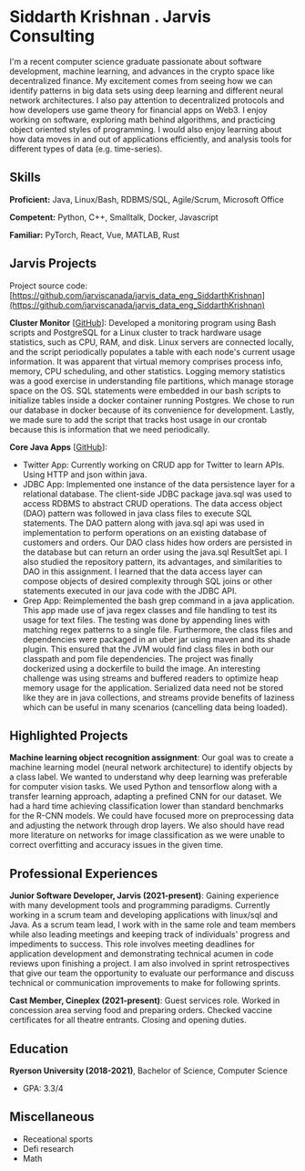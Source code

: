 # Siddarth Krishnan . Jarvis Consulting

I'm a recent computer science graduate passionate about software development, machine learning, and advances in the crypto space like decentralized finance. My excitement comes from seeing how we can identify patterns in big data sets using deep learning and different neural network architectures. I also pay attention to decentralized protocols and how developers use game theory for financial apps on Web3. I enjoy working on software, exploring math behind algorithms, and practicing object oriented styles of programming. I would also enjoy learning about how data moves in and out of applications efficiently, and analysis tools for different types of data (e.g. time-series).

## Skills

**Proficient:** Java, Linux/Bash, RDBMS/SQL, Agile/Scrum, Microsoft Office

**Competent:** Python, C++, Smalltalk, Docker, Javascript

**Familiar:** PyTorch, React, Vue, MATLAB, Rust

## Jarvis Projects

Project source code: [https://github.com/jarviscanada/jarvis_data_eng_SiddarthKrishnan](https://github.com/jarviscanada/jarvis_data_eng_SiddarthKrishnan)


**Cluster Monitor** [[GitHub](https://github.com/jarviscanada/jarvis_data_eng_SiddarthKrishnan/tree/master/linux_sql)]: Developed a monitoring program using Bash scripts and PostgreSQL for a Linux cluster to track hardware usage statistics, such as CPU, RAM, and disk. Linux servers are connected locally, and the script periodically populates a table with each node's current usage information. It was apparent that virtual memory comprises process info, memory, CPU scheduling, and other statistics. Logging memory statistics was a good exercise in understanding file partitions, which manage storage space on the OS. SQL statements were embedded in our bash scripts to initialize tables inside a docker container running Postgres. We chose to run our database in docker because of its convenience for development. Lastly, we made sure to add the script that tracks host usage in our crontab because this is information that we need periodically.

**Core Java Apps** [[GitHub](https://github.com/jarviscanada/jarvis_data_eng_SiddarthKrishnan/tree/master/core_java)]:
      
  - Twitter App: Currently working on CRUD app for Twitter to learn APIs. Using HTTP and json within java.
  - JDBC App: Implemented one instance of the data persistence layer for a relational database. The client-side JDBC package java.sql was used to access RDBMS to abstract CRUD operations. The data access object (DAO) pattern was followed in java class files to execute SQL statements. The DAO pattern along with java.sql api was used in implementation to perform operations on an existing database of customers and orders. Our DAO class hides how orders are persisted in the database but can return an order using the java.sql ResultSet api. I also studied the repository pattern, its advantages, and similarities to DAO in this assignment. I learned that the data access layer can compose objects of desired complexity through SQL joins or other statements executed in our java code with the JDBC API.
  - Grep App: Reimplemented the bash grep command in a java application. This app made use of java regex classes and file handling to test its usage for text files. The testing was done by appending lines with matching regex patterns to a single file. Furthermore, the class files and dependencies were packaged in an uber jar using maven and its shade plugin. This ensured that the JVM would find class files in both our classpath and pom file dependencies. The project was finally dockerized using a dockerfile to build the image. An interesting challenge was using streams and buffered readers to optimize heap memory usage for the application. Serialized data need not be stored like they are in java collections, and streams provide benefits of laziness which can be useful in many scenarios (cancelling data being loaded).


## Highlighted Projects
**Machine learning object recognition assignment**: Our goal was to create a machine learning model (neural network architecture) to identify objects by a class label. We wanted to understand why deep learning was preferable for computer vision tasks. We used Python and tensorflow along with a transfer learning approach, adapting a prefined CNN for our dataset. We had a hard time achieving classification lower than standard benchmarks for the R-CNN models. We could have focused more on preprocessing data and adjusting the network through drop layers. We also should have read more literature on networks for image classification as we were unable to correct overfitting and accuracy issues in the given time.


## Professional Experiences

**Junior Software Developer, Jarvis (2021-present)**: Gaining experience with many development tools and programming paradigms. Currently working in a scrum team and developing applications with linux/sql and Java. As a scrum team lead, I work with in the same role and team members while also leading meetings and keeping track of individuals' progress and impediments to success. This role involves meeting deadlines for application development and demonstrating technical acumen in code reviews upon finishing a project. I am also involved in sprint retrospectives that give our team the opportunity to evaluate our performance and discuss technical or communication improvements to make for following sprints.

**Cast Member, Cineplex (2021-present)**: Guest services role. Worked in concession area serving food and preparing orders. Checked vaccine certificates for all theatre entrants. Closing and opening duties.


## Education
**Ryerson University (2018-2021)**, Bachelor of Science, Computer Science
- GPA: 3.3/4


## Miscellaneous
- Receational sports
- Defi research
- Math